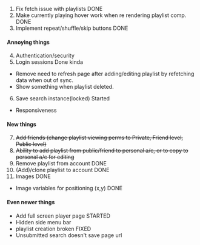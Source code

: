1. Fix fetch issue with playlists DONE
2. Make currently playing hover work when re rendering playlist comp. DONE
3. Implement repeat/shuffle/skip buttons DONE

#### Annoying things
4. Authentication/security
5. Login sessions Done kinda
- Remove need to refresh page after adding/editing playlist by refetching data when out of sync.
- Show something when playlist deleted.
6. Save search instance(locked) Started
- Responsiveness

#### New things
7. ~~Add friends (change playlist viewing perms to Private, Friend level, Public level)~~
8. ~~Ability to add playlist from public/friend to personal a/c, or to copy to personal a/c for editing~~
9. Remove playlist from account DONE
10. (Add)/clone playlist to account DONE
11. Images DONE
- Image variables for positioning (x,y) DONE

#### Even newer things
- Add full screen player page STARTED
- Hidden side menu bar
- playlist creation broken FIXED
- Unsubmitted search doesn't save page url